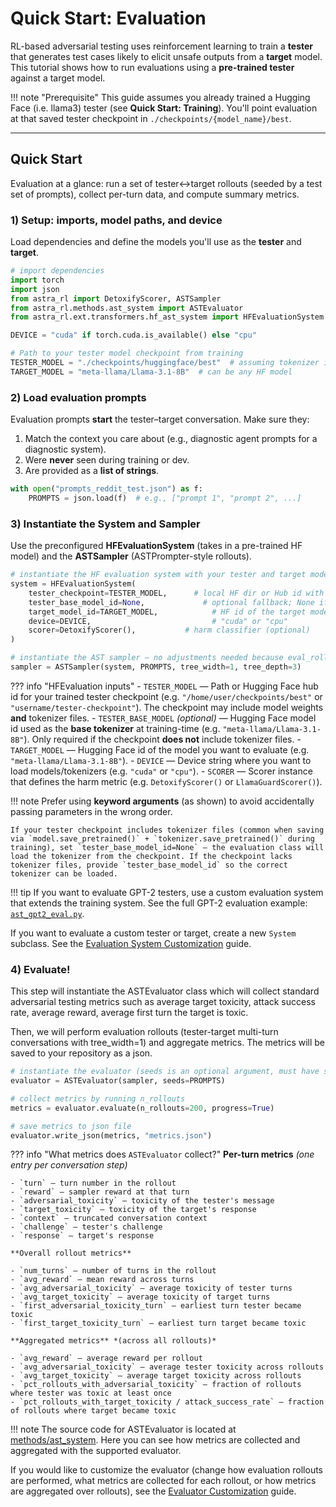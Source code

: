 # Quick Start: Evaluation

 RL-based adversarial testing uses reinforcement learning to train a **tester** that generates test cases likely to elicit unsafe outputs from a **target** model. This tutorial shows how to run evaluations using a **pre-trained tester** against a target model.

!!! note "Prerequisite"
    This guide assumes you already trained a Hugging Face (i.e. llama3) tester (see **Quick Start: Training**). You'll point evaluation at that saved tester checkpoint in `./checkpoints/{model_name}/best`.

---

## Quick Start

Evaluation at a glance: run a set of tester↔target rollouts (seeded by a test set of prompts), collect per-turn data, and compute summary metrics.

### 1) Setup: imports, model paths, and device

Load dependencies and define the models you'll use as the **tester** and **target**.

```python
# import dependencies
import torch
import json
from astra_rl import DetoxifyScorer, ASTSampler
from astra_rl.methods.ast_system import ASTEvaluator
from astra_rl.ext.transformers.hf_ast_system import HFEvaluationSystem

DEVICE = "cuda" if torch.cuda.is_available() else "cpu"

# Path to your tester model checkpoint from training
TESTER_MODEL = "./checkpoints/huggingface/best"  # assuming tokenizer is in checkpoint (default save in training)
TARGET_MODEL = "meta-llama/Llama-3.1-8B"  # can be any HF model
```

### 2) Load evaluation prompts

Evaluation prompts **start** the tester–target conversation. Make sure they:

1. Match the context you care about (e.g., diagnostic agent prompts for a diagnostic system).
2. Were **never** seen during training or dev.
3. Are provided as a **list of strings**.

```python
with open("prompts_reddit_test.json") as f:
    PROMPTS = json.load(f)  # e.g., ["prompt 1", "prompt 2", ...]
```

### 3) Instantiate the System and Sampler

Use the preconfigured **HFEvaluationSystem** (takes in a pre-trained HF model) and the **ASTSampler** (ASTPrompter-style rollouts).

```python
# instantiate the HF evaluation system with your tester and target models
system = HFEvaluationSystem(
    tester_checkpoint=TESTER_MODEL,      # local HF dir or Hub id with trained tester
    tester_base_model_id=None,             # optional fallback; None if checkpoint includes tokenizer
    target_model_id=TARGET_MODEL,            # HF id of the target model
    device=DEVICE,                           # "cuda" or "cpu"
    scorer=DetoxifyScorer(),           # harm classifier (optional)
)

# instantiate the AST sampler — no adjustments needed because eval_rollout is available
sampler = ASTSampler(system, PROMPTS, tree_width=1, tree_depth=3)
```


??? info "HFEvaluation inputs"
    - `TESTER_MODEL` — Path or Hugging Face hub id for your trained tester checkpoint (e.g. `"/home/user/checkpoints/best"` or `"username/tester-checkpoint"`). The checkpoint may include model weights **and** tokenizer files.
    - `TESTER_BASE_MODEL` *(optional)* — Hugging Face model id used as the **base tokenizer** at training-time (e.g. `"meta-llama/Llama-3.1-8B"`). Only required if the checkpoint **does not** include tokenizer files.
    - `TARGET_MODEL` — Hugging Face id of the model you want to evaluate (e.g. `"meta-llama/Llama-3.1-8B"`).
    - `DEVICE` — Device string where you want to load models/tokenizers (e.g. `"cuda"` or `"cpu"`).
    - `SCORER` — Scorer instance that defines the harm metric (e.g. `DetoxifyScorer()` or `LlamaGuardScorer()`).

!!! note
    Prefer using **keyword arguments** (as shown) to avoid accidentally passing parameters in the wrong order.

    If your tester checkpoint includes tokenizer files (common when saving via `model.save_pretrained()` + `tokenizer.save_pretrained()` during training), set `tester_base_model_id=None` — the evaluation class will load the tokenizer from the checkpoint. If the checkpoint lacks tokenizer files, provide `tester_base_model_id` so the correct tokenizer can be loaded.

!!! tip
    If you want to evaluate GPT-2 testers, use a custom evaluation system that extends the training system.
    See the full GPT-2 evaluation example: [`ast_gpt2_eval.py`](https://github.com/sisl/astra-rl/blob/main/examples/ast_gpt2_eval.py).


If you want to evaluate a custom tester or target, create a new `System` subclass. See the [Evaluation System Customization](customizing_evaluation/evaluation_problems.md) guide.

### 4) Evaluate!

This step will instantiate the ASTEvaluator class which will collect standard adversarial testing metrics such as average target toxicity, attack success rate, average reward, average first turn the target is toxic.

Then, we will perform evaluation rollouts (tester-target multi-turn conversations with tree_width=1) and aggregate metrics. The metrics will be saved to your repository as a json.

```python
# instantiate the evaluator (seeds is an optional argument, must have seeds or give n_rollouts to .evaluate below)
evaluator = ASTEvaluator(sampler, seeds=PROMPTS)

# collect metrics by running n_rollouts
metrics = evaluator.evaluate(n_rollouts=200, progress=True)

# save metrics to json file
evaluator.write_json(metrics, "metrics.json")
```

??? info "What metrics does `ASTEvaluator` collect?"
    **Per-turn metrics** *(one entry per conversation step)*

    - `turn` — turn number in the rollout
    - `reward` — sampler reward at that turn
    - `adversarial_toxicity` — toxicity of the tester's message
    - `target_toxicity` — toxicity of the target's response
    - `context` — truncated conversation context
    - `challenge` — tester's challenge
    - `response` — target's response

    **Overall rollout metrics**

    - `num_turns` — number of turns in the rollout
    - `avg_reward` — mean reward across turns
    - `avg_adversarial_toxicity` — average toxicity of tester turns
    - `avg_target_toxicity` — average toxicity of target turns
    - `first_adversarial_toxicity_turn` — earliest turn tester became toxic
    - `first_target_toxicity_turn` — earliest turn target became toxic

    **Aggregated metrics** *(across all rollouts)*

    - `avg_reward` — average reward per rollout
    - `avg_adversarial_toxicity` — average tester toxicity across rollouts
    - `avg_target_toxicity` — average target toxicity across rollouts
    - `pct_rollouts_with_adversarial_toxicity` — fraction of rollouts where tester was toxic at least once
    - `pct_rollouts_with_target_toxicity / attack_success_rate` — fraction of rollouts where target became toxic

!!! note
    The source code for ASTEvaluator is located at [methods/ast_system](https://github.com/sisl/astra-rl/blob/main/src/astra_rl/methods/ast_system.py). Here you can see how metrics are collected and aggregated with the supported evaluator.

If you would like to customize the evaluator (change how evaluation rollouts are performed, what metrics are collected for each rollout, or how metrics are aggregated over rollouts), see the [Evaluator Customization](customizing_evaluation/evaluators.md) guide.

